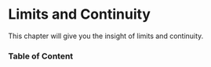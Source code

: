 # Limits and Continuity

This chapter will give you the insight of limits and continuity.

### Table of Content

